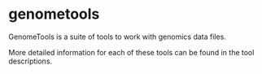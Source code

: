 genometools
===========

GenomeTools is a suite of tools to work with genomics data files. 

More detailed information for each of these tools can be found in the tool descriptions.

